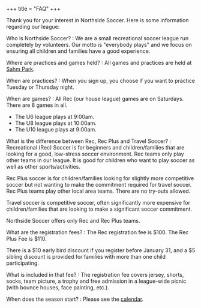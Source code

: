+++
title = "FAQ"
+++

Thank you for your interest in Northside Soccer. Here is some
information regarding our league:

Who is Northside Soccer?
: We are a small recreational soccer league run completely by
  volunteers. Our motto is "everybody plays" and we focus on ensuring
  all children and families have a good experience.

Where are practices and games held?
: All games and practices are held at [Sahm Park].

When are practices?
: When you sign up, you choose if you want to practice Tuesday or
  Thursday night.

When are games?
: All Rec (our house league) games are on Saturdays. There are 8 games
  in all.

  * The U6 league plays at 9:00am.
  * The U8 league plays at 10:00am.
  * The U10 league plays at 9:00am.

What is the difference between Rec, Rec Plus and Travel Soccer?
: Recreational (Rec) Soccer is for beginners and children/families that
  are looking for a good, low-stress soccer environment. Rec teams only
  play other teams in our league. It is good for children who want to
  play soccer as well as other sports/activities. 

  Rec Plus soccer is for children/families looking for slightly more
  competitive soccer but not wanting to make the commitment required for
  travel soccer. Rec Plus teams play other local area teams. There are no
  try-outs allowed. 

  Travel soccer is competitive soccer, often significantly more
  expensive for children/families that are looking to make a significant
  soccer commitment. 

  Northside Soccer offers only Rec and Rec Plus teams.

What are the registration fees?
: The Rec registration fee is $100.  The Rec Plus Fee is $110.

  There is a $10 early bird discount if you register before January 31,
  and a $5 sibling discount is provided for families with more than one
  child participating.

What is included in that fee?
: The registration fee covers jersey, shorts, socks, team picture, a
  trophy and free admission in a league-wide picnic (with bounce houses,
  face painting, etc.).

When does the season start?
: Please see the [calendar].

[Sahm Park]: /find-us/
[calendar]: /calendar/
